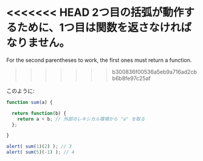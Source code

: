 <<<<<<< HEAD
2つ目の括弧が動作するために、1つ目は関数を返さなければなりません。
=======
For the second parentheses to work, the first ones must return a function.
>>>>>>> b300836f00536a5eb9a716ad2cbb6b8fe97c25af

このように:

```js run
function sum(a) {

  return function(b) {
    return a + b; // 外部のレキシカル環境から "a" を取る
  };

}

alert( sum(1)(2) ); // 3
alert( sum(5)(-1) ); // 4
```
